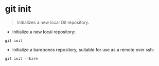 # git init

> Initializes a new local Git repository.

- Initialize a new local repository:

`git init`

- Initialize a barebones repository, suitable for use as a remote over ssh:

`git init --bare`
